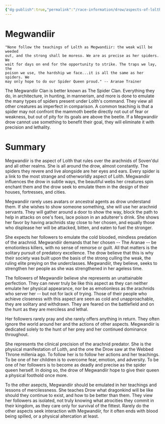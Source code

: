 ```yaml
---
{"dg-publish":true,"permalink":"/race-information/drow/aspects-of-lolth/megwandiir/","dgHomeLink":true,"dgPassFrontmatter":false}
---
```


# Megwandiir
	"None follow the teachings of Lolth as Megwandiir: the weak will be weeded 
	out, and the strong shall be moreso. We are as precise as her spiders. We 
	wait for days on end for the opportunity to strike. The traps we lay, the 
	poison we use, the hardship we face...it is all the same as her spiders. We 
	may only hope to do our Spider Queen proud." -- Aranae Trainer

The Megwandiir Clan is better known as The Spider Clan. Everything they do, in architecture, in hunting, in mannerism, and more is done to emulate the many types of spiders present under Lolth's command. They view all other creatures as imperfect in comparison. A common teaching is that a spider may not confront the mammoth beetle directly not out of fear or weakness, but out of pity for its goals are above the beetle. If a Megwandiir drow cannot use something to benefit their goal, they will eliminate it with precision and lethality. 

# Summary

Megwandiir is the aspect of Lolth that rules over the arachnids of Soven'dul and all other realms. She is all around the drow, almost constantly. The spiders they revere and live alongside are her eyes and ears. Every spider is a link to the most strange and otherworldly aspect of Lolth. Megwandiir influences the drow in subtle ways, the beautiful webs her creatures spin enchant them and the drow seek to emulate them in the design of their houses, fortresses, and cities. 

Megwandiir rarely uses avatars or ancestral agents as drow understand them. If she wishes to show someone something, she will use her arachnid servants. They will gather around a door to show the way, block the path to help in attacks on one's foes, lace poison in an adulterer's drink. She shows her favor by having arachnids stay close to her chosen, and equally those who displease her will be attacked, bitten, and eaten to fuel the stronger. 

She expects her followers to emulate the cold blooded, mindless predation of the arachnid. Megwandiir demands that her chosen -- The Aranae -- be emotionless killers, with no sense of remorse or guilt. All that matters is the solitary pursuit of predatory excellence. The drow believe that this is why their society was built upon the basis of the strong culling the weak, the ruling elite preying on the underclasses. Megwandiir, they believe, seeks to strengthen her people as she was strengthened in her ageless time. 

The followers of Megwandiir believe she represents an unattainable perfection. They can never truly be like this aspect as they can neither emulate her physical appearance, nor be as emotionless as the arachnids who server her -- but not for lack of trying. Those of their people who achieve closeness with this aspect are seen as cold and unapproachable, they are solitary and withdrawn. They are feared on the battlefield and on the hunt as they are merciless and lethal. 

Her followers rarely pray and she rarely offers anything in return. They often ignore the world around her and the actions of other aspects. Megwandiir is dedicated solely to the hunt of her prey and her continued dominance throughout. 

She represents the clinical precision of the arachnid predator. She is the physical manifestation of Lolth, and the one the Drow saw at the Webbed Throne millenia ago. To follow her is to follow her actions and her teachings. To be one of her children is to overcome fear, emotion, and adversity. To be one of her followers is to become as deadly and precise as the spider queen herself. In doing so, the drow of Megwandiir hope to give their queen a physical foothold once more.

To the other asepcts, Megwandiir should be emulated in her teachings and lessons of mercilessness. She teaches Drow what dragonkind will be like should they continue to exist, and how to be better than them. They view her followers as isolated, not truly knowing what atrocities they commit in their kingdom, as they care only for survival of the fittest. Rarely do the other aspects seek interaction with Megwandiir, for it often ends with blood being spilled, or a physical altercation at least. 
